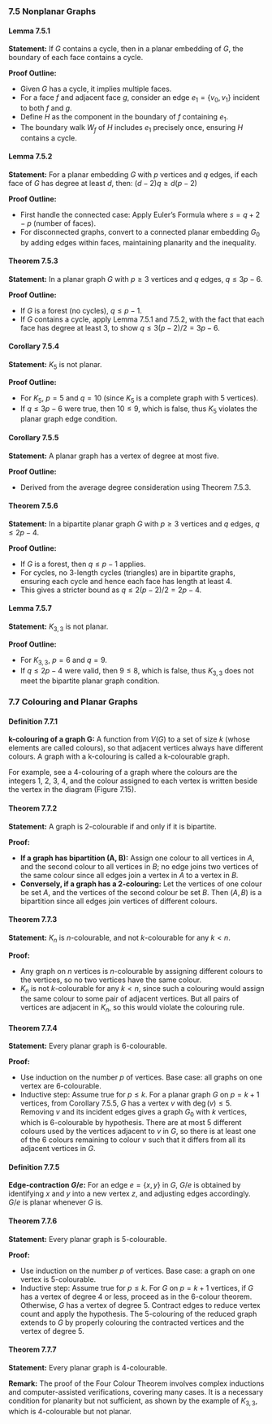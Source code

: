 ### 7.5 Nonplanar Graphs

#### Lemma 7.5.1
**Statement:** If $G$ contains a cycle, then in a planar embedding of $G$, the boundary of each face contains a cycle.

**Proof Outline:**
- Given $G$ has a cycle, it implies multiple faces.
- For a face $f$ and adjacent face $g$, consider an edge $e_1 = \{v_0, v_1\}$ incident to both $f$ and $g$.
- Define $H$ as the component in the boundary of $f$ containing $e_1$.
- The boundary walk $W_f$ of $H$ includes $e_1$ precisely once, ensuring $H$ contains a cycle.

#### Lemma 7.5.2
**Statement:** For a planar embedding $G$ with $p$ vertices and $q$ edges, if each face of $G$ has degree at least $d$, then:
$(d-2)q \geq d(p-2)$

**Proof Outline:**
- First handle the connected case: Apply Euler’s Formula where $s = q + 2 - p$ (number of faces).
- For disconnected graphs, convert to a connected planar embedding $G_0$ by adding edges within faces, maintaining planarity and the inequality.

#### Theorem 7.5.3
**Statement:** In a planar graph $G$ with $p \geq 3$ vertices and $q$ edges, $q \leq 3p - 6$.

**Proof Outline:**
- If $G$ is a forest (no cycles), $q \leq p - 1$.
- If $G$ contains a cycle, apply Lemma 7.5.1 and 7.5.2, with the fact that each face has degree at least 3, to show $q \leq 3(p-2)/2 = 3p - 6$.

#### Corollary 7.5.4
**Statement:** $K_5$ is not planar.

**Proof Outline:**
- For $K_5$, $p = 5$ and $q = 10$ (since $K_5$ is a complete graph with 5 vertices).
- If $q \leq 3p - 6$ were true, then $10 \leq 9$, which is false, thus $K_5$ violates the planar graph edge condition.

#### Corollary 7.5.5
**Statement:** A planar graph has a vertex of degree at most five.

**Proof Outline:**
- Derived from the average degree consideration using Theorem 7.5.3.

#### Theorem 7.5.6
**Statement:** In a bipartite planar graph $G$ with $p \geq 3$ vertices and $q$ edges, $q \leq 2p - 4$.

**Proof Outline:**
- If $G$ is a forest, then $q \leq p - 1$ applies.
- For cycles, no 3-length cycles (triangles) are in bipartite graphs, ensuring each cycle and hence each face has length at least 4.
- This gives a stricter bound as $q \leq 2(p-2)/2 = 2p - 4$.

#### Lemma 7.5.7
**Statement:** $K_{3,3}$ is not planar.

**Proof Outline:**
- For $K_{3,3}$, $p = 6$ and $q = 9$.
- If $q \leq 2p - 4$ were valid, then $9 \leq 8$, which is false, thus $K_{3,3}$ does not meet the bipartite planar graph condition.

### 7.7 Colouring and Planar Graphs

#### Definition 7.7.1
**k-colouring of a graph G:** A function from $V(G)$ to a set of size $k$ (whose elements are called colours), so that adjacent vertices always have different colours. A graph with a k-colouring is called a k-colourable graph.

For example, see a 4-colouring of a graph where the colours are the integers 1, 2, 3, 4, and the colour assigned to each vertex is written beside the vertex in the diagram (Figure 7.15).

#### Theorem 7.7.2
**Statement:** A graph is 2-colourable if and only if it is bipartite.

**Proof:**
- **If a graph has bipartition (A, B):** Assign one colour to all vertices in $A$, and the second colour to all vertices in $B$; no edge joins two vertices of the same colour since all edges join a vertex in $A$ to a vertex in $B$.
- **Conversely, if a graph has a 2-colouring:** Let the vertices of one colour be set $A$, and the vertices of the second colour be set $B$. Then $(A, B)$ is a bipartition since all edges join vertices of different colours.

#### Theorem 7.7.3
**Statement:** $K_n$ is $n$-colourable, and not $k$-colourable for any $k < n$.

**Proof:**
- Any graph on $n$ vertices is $n$-colourable by assigning different colours to the vertices, so no two vertices have the same colour.
- $K_n$ is not $k$-colourable for any $k < n$, since such a colouring would assign the same colour to some pair of adjacent vertices. But all pairs of vertices are adjacent in $K_n$, so this would violate the colouring rule.

#### Theorem 7.7.4
**Statement:** Every planar graph is 6-colourable.

**Proof:**
- Use induction on the number $p$ of vertices. Base case: all graphs on one vertex are 6-colourable.
- Inductive step: Assume true for $p \leq k$. For a planar graph $G$ on $p = k+1$ vertices, from Corollary 7.5.5, $G$ has a vertex $v$ with $\deg(v) \leq 5$. Removing $v$ and its incident edges gives a graph $G_0$ with $k$ vertices, which is 6-colourable by hypothesis. There are at most 5 different colours used by the vertices adjacent to $v$ in $G$, so there is at least one of the 6 colours remaining to colour $v$ such that it differs from all its adjacent vertices in $G$.

#### Definition 7.7.5
**Edge-contraction $G/e$:** For an edge $e = \{x, y\}$ in $G$, $G/e$ is obtained by identifying $x$ and $y$ into a new vertex $z$, and adjusting edges accordingly. $G/e$ is planar whenever $G$ is.

#### Theorem 7.7.6
**Statement:** Every planar graph is 5-colourable.

**Proof:**
- Use induction on the number $p$ of vertices. Base case: a graph on one vertex is 5-colourable.
- Inductive step: Assume true for $p \leq k$. For $G$ on $p = k+1$ vertices, if $G$ has a vertex of degree 4 or less, proceed as in the 6-colour theorem. Otherwise, $G$ has a vertex of degree 5. Contract edges to reduce vertex count and apply the hypothesis. The 5-colouring of the reduced graph extends to $G$ by properly colouring the contracted vertices and the vertex of degree 5.

#### Theorem 7.7.7
**Statement:** Every planar graph is 4-colourable.

**Remark:** The proof of the Four Colour Theorem involves complex inductions and computer-assisted verifications, covering many cases. It is a necessary condition for planarity but not sufficient, as shown by the example of $K_{3,3}$, which is 4-colourable but not planar.
